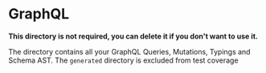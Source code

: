 # GraphQL

**This directory is not required, you can delete it if you don't want to use it.**

The directory contains all your GraphQL Queries, Mutations, Typings and Schema AST. The `generated` directory is excluded from test coverage
